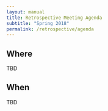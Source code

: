 ```yaml
---
layout: manual
title: Retrospective Meeting Agenda
subtitle: "Spring 2018"
permalink: /retrospective/agenda
---
```


## Where

TBD

## When

TBD
